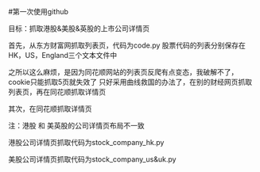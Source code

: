 #第一次使用github

目标：抓取港股&美股&英股的上市公司详情页

首先，从东方财富网抓取列表页，代码为code.py
股票代码的列表分别保存在HK，US，England三个文本文件中

之所以这么麻烦，是因为同花顺网站的列表页反爬有点变态，我破解不了，cookie只能抓取5页就失效了
只好采用曲线救国的办法了，在别的财经网页抓取列表页，再在同花顺抓取详情页


其次，在同花顺抓取详情页

注：港股 和 美英股的公司详情页布局不一致

港股公司详情页抓取代码为stock_company_hk.py

美股公司详情页抓取代码为stock_company_us&uk.py


